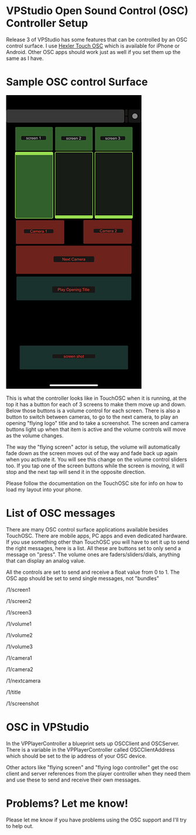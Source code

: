 # VPStudio Open Sound Control (OSC) Controller Setup

Release 3 of VPStudio has some features that can be controlled by an OSC control surface.  I use [Hexler Touch OSC](https://hexler.net/products/touchosc) which is available for iPhone or Android.  Other OSC apps should work just as well if you set them up the same as I have.

# Sample OSC control Surface 

![TouchOSC Screenshot](./Screenshot1.jpg)

This is what the controller looks like in TouchOSC when it is running, at the top it has a button for each of 3 screens to make them move up and down.  Below those buttons is a volume control for each screen.  There is also a button to switch between cameras, to go to the next camera, to play an opening "flying logo" title and to take a screenshot.  The screen and camera buttons light up when that item is active and the volume controls will move as the volume changes.

The way the "flying screen" actor is setup, the volume will automatically fade down as the screen moves out of the way and fade back up again when you activate it.  You will see this change on the volume control sliders too.  If you tap one of the screen buttons while the screen is moving, it will stop and the next tap will send it in the opposite direction.

Please follow the documentation on the TouchOSC site for info on how to load my layout into your phone.

# List of OSC messages

There are many OSC control surface applications available besides TouchOSC.  There are mobile apps, PC apps and even dedicated hardware.  If you use something other than TouchOSC you will have to set it up to send the right messages, here is a list.  All these are buttons set to only send a message on "press".  The volume ones are faders/sliders/dials, anything that can display an analog value.

All the controls are set to send and receive a float value from 0 to 1.  The OSC app should be set to send single messages, not "bundles"

/1/screen1

/1/screen2

/1/screen3

/1/volume1

/1/volume2

/1/volume3

/1/camera1

/1/camera2

/1/nextcamera

/1/title

/1/screenshot

# OSC in VPStudio

In the VPPlayerController a blueprint sets up OSCClient and OSCServer.  There is a variable in the VPPlayerController called OSCClientAddress which should be set to the ip address of your OSC device.

Other actors like "flying screen" and "flying logo controller" get the osc client and server references from the player controller when they need them and use these to send and receive their own messages.

# Problems? Let me know!

Please let me know if you have problems using the OSC support and I'll try to help out.
